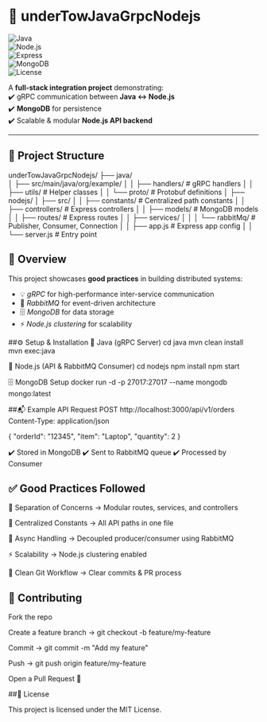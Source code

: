 # 🚀 underTowJavaGrpcNodejs  

![Java](https://img.shields.io/badge/Java-11-orange?logo=java&logoColor=white)  
![Node.js](https://img.shields.io/badge/Node.js-18-green?logo=node.js&logoColor=white)  
![Express](https://img.shields.io/badge/Express.js-grey?logo=express&logoColor=white)  
![MongoDB](https://img.shields.io/badge/MongoDB-4.x-brightgreen?logo=mongodb&logoColor=white)  
![License](https://img.shields.io/badge/License-MIT-blue)  

A **full-stack integration project** demonstrating:  
✔️ gRPC communication between **Java ↔ Node.js**  
✔️ **MongoDB** for persistence  
✔️ Scalable & modular **Node.js API backend**  

---
## 📂 Project Structure  


underTowJavaGrpcNodejs/
├── java/                         
│   ├── src/main/java/org/example/
│   │   ├── handlers/             # gRPC handlers
│   │   ├── utils/                # Helper classes
│   │   └── proto/                # Protobuf definitions
│
├── nodejs/
│   ├── src/
│   │   ├── constants/            # Centralized path constants
│   │   ├── controllers/          # Express controllers
│   │   ├── models/               # MongoDB models
│   │   ├── routes/               # Express routes
│   │   ├── services/
│   │   │   └── rabbitMq/         # Publisher, Consumer, Connection
│   │   ├── app.js                # Express app config
│   │   └── server.js             # Entry point


## 📖 Overview  

This project showcases **good practices** in building distributed systems:  
- 💡 *gRPC* for high-performance inter-service communication  
- 🐇 *RabbitMQ* for event-driven architecture  
- 🗄️ *MongoDB* for data storage  
- ⚡ *Node.js clustering* for scalability

##⚙️ Setup & Installation
🔹 Java (gRPC Server)
cd java
mvn clean install
mvn exec:java

🔹 Node.js (API & RabbitMQ Consumer)
cd nodejs
npm install
npm start

🗄️ MongoDB Setup
docker run -d -p 27017:27017 --name mongodb mongo:latest

##📬 Example API Request
POST http://localhost:3000/api/v1/orders
Content-Type: application/json

{
  "orderId": "12345",
  "item": "Laptop",
  "quantity": 2
}


✔️ Stored in MongoDB
✔️ Sent to RabbitMQ queue
✔️ Processed by Consumer

## ✅ Good Practices Followed

🧩 Separation of Concerns → Modular routes, services, and controllers

📌 Centralized Constants → All API paths in one file

📡 Async Handling → Decoupled producer/consumer using RabbitMQ

⚡ Scalability → Node.js clustering enabled

📝 Clean Git Workflow → Clear commits & PR process

## 🤝 Contributing

Fork the repo

Create a feature branch → git checkout -b feature/my-feature

Commit → git commit -m "Add my feature"

Push → git push origin feature/my-feature

Open a Pull Request 🎉

##📜 License

This project is licensed under the MIT License.


